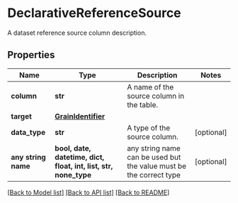# DeclarativeReferenceSource

A dataset reference source column description.

## Properties
Name | Type | Description | Notes
------------ | ------------- | ------------- | -------------
**column** | **str** | A name of the source column in the table. | 
**target** | [**GrainIdentifier**](GrainIdentifier.md) |  | 
**data_type** | **str** | A type of the source column. | [optional] 
**any string name** | **bool, date, datetime, dict, float, int, list, str, none_type** | any string name can be used but the value must be the correct type | [optional]

[[Back to Model list]](../README.md#documentation-for-models) [[Back to API list]](../README.md#documentation-for-api-endpoints) [[Back to README]](../README.md)


